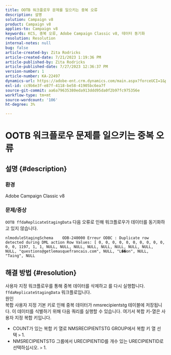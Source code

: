 ```yaml
---
title: OOTB 워크플로우 문제를 일으키는 중복 오류
description: 설명
solution: Campaign v8
product: Campaign v8
applies-to: Campaign v8
keywords: KCS, 중복 오류, Adobe Campaign Classic v8, 데이터 동기화
resolution: Resolution
internal-notes: null
bug: false
article-created-by: Zita Rodricks
article-created-date: 7/21/2023 1:19:36 PM
article-published-by: Zita Rodricks
article-published-date: 7/27/2023 12:36:37 PM
version-number: 1
article-number: KA-22497
dynamics-url: https://adobe-ent.crm.dynamics.com/main.aspx?forceUCI=1&pagetype=entityrecord&etn=knowledgearticle&id=7bfa0e37-c927-ee11-9966-6045bd0065b6
exl-id: cc9b6e3f-e87f-4118-be58-41905bc6ea7f
source-git-commit: aa6a79635380eda913ddd95da0f2b97fc975356e
workflow-type: tm+mt
source-wordcount: '106'
ht-degree: 3%

---
```


# OOTB 워크플로우 문제를 일으키는 중복 오류

## 설명 {#description}


### 환경

Adobe Campaign Classic v8

### 문제/증상

`OOTB ffdaReplicateStagingData` 다음 오류로 인해 워크플로우가 데이터를 동기화하고 있지 않습니다.

`nlmoduleStagingSchema    ODB-240000 Erreur ODBC : Duplicate row detected during DML action Row Values: [ 0, 0, 0, 0, 0, 0, 0, 0, 0, 0, 0, 0, 1197, 1, 1, NULL, NULL, NULL, NULL, NULL, NULL, NULL, NULL, NULL, "questions@getlemasquefrancais.com", NULL, "L��on", NULL, "Taing", NULL`




## 해결 방법 {#resolution}


사용자 지정 워크플로우를 통해 중복 데이터를 삭제하고 를 다시 실행합니다. `ffdaReplicateStagingData` 워크플로입니다.
<br>원인 <br>
복합 사용자 지정 기본 키로 인해 중복 데이터가 nmsrecipientstg 테이블에 저장됩니다. 이 데이터를 식별하기 위해 다음 쿼리를 실행할 수 있습니다. 여기서 복합 키-열은 사용자 지정 복합 키입니다.

- COUNT가 있는 복합 키 열로 NMSRECIPIENTSTG GROUP에서 복합 키 열 선택 `>`  1.
- NMSRECIPIENTSTG 그룹에서 URECIPIENTID를 개수 있는 URECIPIENTID로 선택하십시오. `>`  1.

